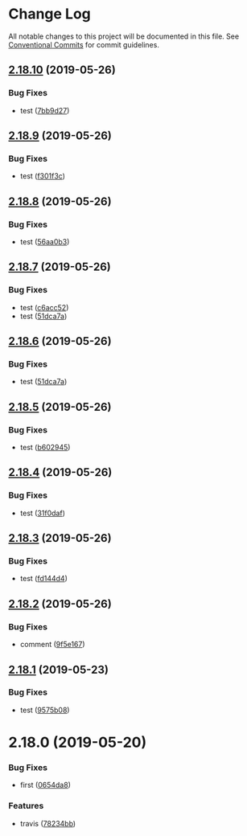 # Change Log

All notable changes to this project will be documented in this file.
See [Conventional Commits](https://conventionalcommits.org) for commit guidelines.

## [2.18.10](https://github.com/kaltura/playkit-js-providers/compare/multirepo-ovp@2.18.9...multirepo-ovp@2.18.10) (2019-05-26)


### Bug Fixes

* test ([7bb9d27](https://github.com/kaltura/playkit-js-providers/commit/7bb9d27))





## [2.18.9](https://github.com/kaltura/playkit-js-providers/compare/multirepo-ovp@2.18.8...multirepo-ovp@2.18.9) (2019-05-26)


### Bug Fixes

* test ([f301f3c](https://github.com/kaltura/playkit-js-providers/commit/f301f3c))





## [2.18.8](https://github.com/kaltura/playkit-js-providers/compare/multirepo-ovp@2.18.7...multirepo-ovp@2.18.8) (2019-05-26)


### Bug Fixes

* test ([56aa0b3](https://github.com/kaltura/playkit-js-providers/commit/56aa0b3))





## [2.18.7](https://github.com/kaltura/playkit-js-providers/compare/multirepo-ovp@2.18.5...multirepo-ovp@2.18.7) (2019-05-26)


### Bug Fixes

* test ([c6acc52](https://github.com/kaltura/playkit-js-providers/commit/c6acc52))
* test ([51dca7a](https://github.com/kaltura/playkit-js-providers/commit/51dca7a))





## [2.18.6](https://github.com/kaltura/playkit-js-providers/compare/multirepo-ovp@2.18.5...multirepo-ovp@2.18.6) (2019-05-26)


### Bug Fixes

* test ([51dca7a](https://github.com/kaltura/playkit-js-providers/commit/51dca7a))





## [2.18.5](https://github.com/kaltura/playkit-js-providers/compare/multirepo-ovp@2.18.4...multirepo-ovp@2.18.5) (2019-05-26)


### Bug Fixes

* test ([b602945](https://github.com/kaltura/playkit-js-providers/commit/b602945))





## [2.18.4](https://github.com/kaltura/playkit-js-providers/compare/multirepo-ovp@2.18.3...multirepo-ovp@2.18.4) (2019-05-26)


### Bug Fixes

* test ([31f0daf](https://github.com/kaltura/playkit-js-providers/commit/31f0daf))





## [2.18.3](https://github.com/kaltura/playkit-js-providers/compare/multirepo-ovp@2.18.2...multirepo-ovp@2.18.3) (2019-05-26)


### Bug Fixes

* test ([fd144d4](https://github.com/kaltura/playkit-js-providers/commit/fd144d4))





## [2.18.2](https://github.com/kaltura/playkit-js-providers/compare/multirepo-ovp@2.18.1...multirepo-ovp@2.18.2) (2019-05-26)


### Bug Fixes

* comment ([9f5e167](https://github.com/kaltura/playkit-js-providers/commit/9f5e167))





## [2.18.1](https://github.com/kaltura/playkit-js-providers/compare/multirepo-ovp@2.18.0...multirepo-ovp@2.18.1) (2019-05-23)


### Bug Fixes

* test ([9575b08](https://github.com/kaltura/playkit-js-providers/commit/9575b08))





# 2.18.0 (2019-05-20)


### Bug Fixes

* first ([0654da8](https://github.com/kaltura/playkit-js-providers/commit/0654da8))


### Features

* travis ([78234bb](https://github.com/kaltura/playkit-js-providers/commit/78234bb))
